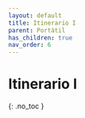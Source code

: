 ```yaml
---
layout: default
title: Itinerario I
parent: Portátil
has_children: true
nav_order: 6
---
```


# Itinerario I
{: .no_toc }

